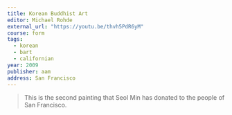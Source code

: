 ```yaml
---
title: Korean Buddhist Art
editor: Michael Rohde
external_url: "https://youtu.be/thvh5PdR6yM"
course: form
tags:
  - korean
  - bart
  - californian
year: 2009
publisher: aam
address: San Francisco
---
```


> This is the second painting that Seol Min has donated to the people of San Francisco.
